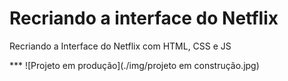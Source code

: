 # Recriando a interface do Netflix
<p> Recriando a Interface do Netflix com HTML, CSS e JS </p>
***
![Projeto em produção](./img/projeto em construção.jpg)
